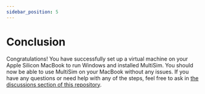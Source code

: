 ```yaml
---
sidebar_position: 5
--- 
```


# Conclusion

Congratulations! You have successfully set up a virtual machine on your Apple Silicon MacBook to run Windows and installed MultiSim. You should now be able to use MultiSim on your MacBook without any issues. If you have any questions or need help with any of the steps, feel free to ask in [the discussions section of this repository](https://github.com/Marcus5408/MultiSim-Guide/discussions).
